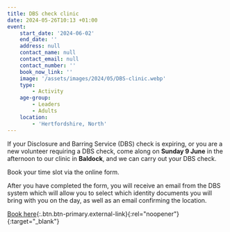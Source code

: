 ```yaml
---
title: DBS check clinic
date: 2024-05-26T10:13 +01:00
event:
    start_date: '2024-06-02'
    end_date: ''
    address: null
    contact_name: null
    contact_email: null
    contact_number: ''
    book_now_link: ''
    image: '/assets/images/2024/05/DBS-clinic.webp'
    type:
        - Activity
    age-group:
        - Leaders
        - Adults
    location:
        - 'Hertfordshire, North'
---
```

If your Disclosure and Barring Service (DBS) check is expiring, or you are a new volunteer requiring a DBS check, come along on **Sunday 9 June** in the afternoon to our clinic in **Baldock**, and we can carry out your DBS check.

Book your time slot via the online form.

After you have completed the form, you will receive an email from the DBS system which will allow you to select which identity documents you will bring with you on the day, as well as an email confirming the location.

[Book here](https://forms.office.com/e/VjAHSyKjuV){:.btn.btn-primary.external-link}{:rel="noopener"}{:target="_blank"}
